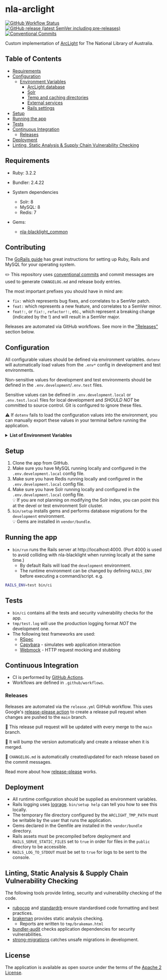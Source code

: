 # nla-arclight

[![GitHub Workflow Status](https://img.shields.io/github/actions/workflow/status/nla/nla-arclight/verify.yml?branch=main&logo=github)](https://github.com/nla/nla-arclight/actions/workflows/verify.yml)
[![GitHub release (latest SemVer including pre-releases)](https://img.shields.io/github/v/release/nla/nla-arclight?include_prereleases)](https://github.com/nla/nla-arclight/releases/latest)
[![Conventional Commits](https://img.shields.io/badge/Conventional%20Commits-1.0.0-%23FE5196?logo=conventionalcommits&logoColor=white)](https://conventionalcommits.org)

Custom implementation of [ArcLight](https://samvera.atlassian.net/wiki/spaces/samvera/pages/405211890/ArcLight) for The National Library of Australia.

## Table of Contents

* [Requirements](#requirements)
* [Configuration](#configuration)
    + [Environment Variables](#environment-variables)
        - [ArcLight database](#arclight-database)
        - [Solr](#solr)
        - [Temp and caching directories](#temp-and-caching-directories)
        - [External services](#external-services)
        - [Rails settings](#rails-settings)
* [Setup](#setup)
* [Running the app](#running-the-app)
* [Tests](#tests)
* [Continuous Integration](#continuous-integration)
    + [Releases](#releases)
* [Deployment](#deployment)
* [Linting, Static Analysis & Supply Chain Vulnerability Checking](#linting--static-analysis---supply-chain-vulnerability-checking)

## Requirements

* Ruby: 3.2.2
* Bundler: 2.4.22

* System dependencies
    - Solr: 8
    - MySQL: 8
    - Redis: 7

* Gems:
    - [nla-blacklight_common](https://github.com/nla/nla-blacklight_common)

## Contributing

The [GoRails guide](https://gorails.com/setup) has great instructions for setting up Ruby, Rails and MySQL for your operating system.

✏️ This repository uses [conventional commits](https://www.conventionalcommits.org)
and commit messages are used to generate `CHANGELOG.md` and release body entries.

The most important prefixes you should have in mind are:

* `fix:` which represents bug fixes, and correlates to a SemVer patch.
* `feat:` which represents a new feature, and correlates to a SemVer minor.
* `feat!:`, or `fix!:`, `refactor!:`, etc., which represent a breaking change (indicated by the !) and will result in a SemVer major.

Releases are automated via GitHub workflows. See more in the ["Releases"](#releases) section below.

## Configuration

All configurable values should be defined via environment variables. `dotenv` will automatically load values
from the `.env*` config in development and test environments.

Non-sensitive values for development and test environments should be defined in the `.env.development`/`.env.test` files.

Sensitive values can be defined in `.env.development.local` or `.env.test.local` files for local development
and *SHOULD NOT* be committed to source control. Git is configured to ignore these files.

⚠️ If `dotenv` fails to load the configuration values into the environment, you can manually export these
values in your terminal before running the application.

<details>
<summary><b>List of Environment Variables</b></summary>

#### ArcLight database
    DATABASE_URL - Application database for Blacklight
    PATRON_DB_URL - Shared user and sessions database
    REDIS_URL - Redis cache

#### Solr
    SOLR_URL - single node Solr
    
    ZK_HOST - Zookeeper connection string for the Solr Cloud cluster
    SOLR_COLLECTION - Solr Cloud collection for the catalogue index

#### Rails settings
These variables are mainly used in the `staging` or `production` environment.

    SECRET_KEY_BASE - used by Devise for encrypting session values
    RAILS_LOG_TO_STDOUT - makes Rails logs print to the console
    RAILS_SERVE_STATIC_FILES - tells Rails to serve static assets from the /public directory

#### Temp and caching directories
These variables are mainly used in the deployment environment.

    PIDFILE - relocates the server pid file outside of the application directory
    ARCLIGHT_TMP_PATH - relocates the caching directory outside of the application directory

#### External services
    GETALIBRARYCARD_BASE_URL - base URL for Get a Library Card
    GETALIBRARYCARD_AUTH_PATH - path to the authentication endpoint of Get a Library Card
    GETALIBRARYCARD_PATRON_DETAILS_PATH - path to the user details endpoint of Get a Library Card

    PATRON_AUTH_URL - base URL for User Registration (a.k.a. "UserReg")
    PATRON_AUTH_ENDPOINT - path to the authentication endpoint

    KEYCLOAK_URL - URL of the Keycloak server

    KC_SOL_CLIENT - Staff Official Loan realm client name
    KC_SOL_SECRET - Staff Official Loan realm client secret
    KC_SOL_REALM - realm name for Staff Official Loan

    KC_SPL_CLIENT - Staff Personal Loan realm client name
    KC_SPL_SECRET - Staff Personal Loan realm client secret
    KC_SPL_REALM - realm name for Staff Personal Loan

    KC_SHARED_CLIENT - Team Official Loan account realm client name
    KC_SHARED_SECRET - Team Official Loan account realm client secret
    KC_SHARED_REALM - realm name for Team Official Loan account realm

    KC_PATRON_CLIENT - patron account realm client name
    KC_PATRON_SECRET - patron account realm client secret
    KC_PATRON_REALM - realm name for patron account realm

    CATALOGUE_SERVICES_API_BASE_URL - URL to the Catalogue Services API base URL
    CATALOGUE_SERVICES_CLIENT - Catalogue Services realm client name
    CATALOGUE_SERVICES_SECRET - Catalogue Services realm client secret
    CATALOGUE_SERVICES_REALM - Catalogue Services realm name

    GLOBAL_MESSAGE_URL - URL to the global alert message JSON endpoint

    PATRON_UPGRADE_URL - URL to the patron login upgrade service
    PATRON_REGISTRATION_URL - URL to the user registration service
</details>

## Setup

1. Clone the app from GitHub.
2. Make sure you have MySQL running locally and configured in the `.env.development.local` config file.
3. Make sure you have Redis running locally and configured in the `.env.development.local` config file.
4. Make sure you have Solr running locally and configured in the `.env.development.local` config file.<br />💡️  If you are not planning on modifying the Solr index, you can point this at the devel or test environment Solr cluster.
5. `bin/setup` installs gems and performs database migrations for the `development` environment.<br />💡️ Gems are installed in `vendor/bundle`.

## Running the app

* `bin/run` runs the Rails server at http://localhost:4000. (Port 4000 is used to avoid colliding with nla-blacklight when running locally at the same time.)
    * By default Rails will load the `development` environment.
    * The runtime environment can be changed by defining `RAILS_ENV` before executing a command/script. e.g.

```bash 
RAILS_ENV=test bin/ci
```

## Tests

* `bin/ci` contains all the tests and security vulnerability checks for the app.
* `tmp/test.log` will use the production logging format *NOT* the development one.
* The following test frameworks are used:
    * [RSpec](https://rspec.info/)
    * [Capybara](http://teamcapybara.github.io/capybara/) - simulates web application interaction
    * [Webmock](https://github.com/bblimke/webmock) - HTTP request mocking and stubbing

## Continuous Integration

* CI is performed by [GitHub Actions](https://docs.github.com/en/actions).
* Workflows are defined in `.github/workflows`.

### Releases

Releases are automated via the `release.yml` GitHub workflow. This uses Google's
[release-please action](https://github.com/google-github-actions/release-please-action) to create a
release pull request when changes are pushed to the `main` branch.

🚨 This release pull request will be updated with every merge to the `main` branch.

🚨 It will bump the version automatically and create a release when it is merged.

🚨 `CHANGELOG.md` is automatically created/updated for each release based on the commit messages.

Read more about how
[release-please](https://github.com/googleapis/release-please) works.

## Deployment

* All runtime configuration should be supplied as environment variables.
* Rails logging uses [lograge](https://github.com/roidrage/lograge). `bin/setup help` can tell you how to see this locally.
* The temporary file directory configured by the `ARCLIGHT_TMP_PATH` must be writable by the user that runs the application.
* Gems declared in the Gemfile are installed in the `vendor/bundle` directory.
* Rails assets must be precompiled before deployment and `RAILS_SERVE_STATIC_FILES` set to `true` in order for files in the `public` directory to be accessible.
* `RAILS_LOG_TO_STDOUT` must be set to `true` for logs to be sent to the console.

## Linting, Static Analysis & Supply Chain Vulnerability Checking

The following tools provide linting, security and vulnerability checking of the code.

* [rubocop](https://rubocop.org/) and [standardrb](https://github.com/testdouble/standard) ensure standardised code formatting and best practices.
* [brakeman](https://github.com/presidentbeef/brakeman) provides static analysis checking.
    * Reports are written to `tmp/brakeman.html`
* [bundler-audit](https://github.com/rubysec/bundler-audit) checks application dependencies for security vulnerabilities.
* [strong-migrations](https://github.com/ankane/strong_migrations) catches unsafe migrations in development.

## License
The application is available as open source under the terms of the [Apache 2 License](https://opensource.org/licenses/Apache-2.0).

